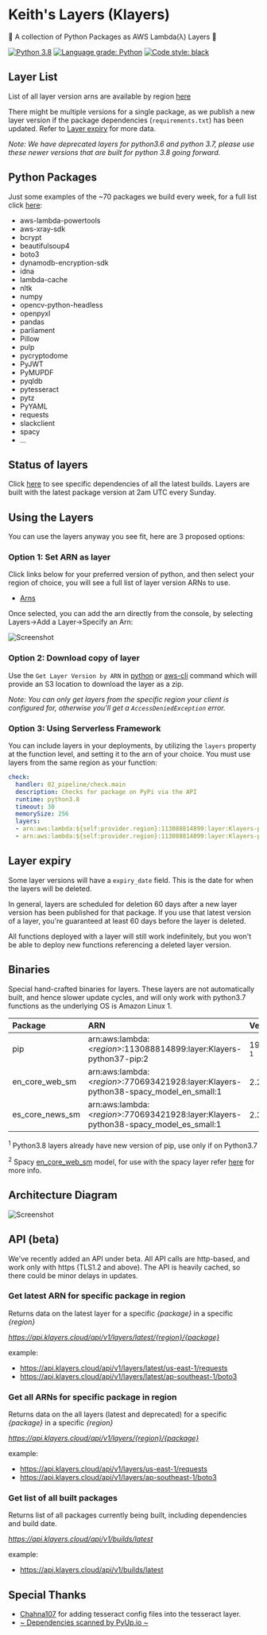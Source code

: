 # Keith's Layers (Klayers)

🐍 A collection of Python Packages as AWS Lambda(λ) Layers 🐍

[![Python 3.8](https://img.shields.io/badge/python-3.8-green.svg)](https://www.python.org/downloads/release/python-380/) [![Language grade: Python](https://img.shields.io/lgtm/grade/python/g/keithrozario/Klayers.svg?logo=lgtm&logoWidth=18)](https://lgtm.com/projects/g/keithrozario/Klayers/context:python) [![Code style: black](https://img.shields.io/badge/code%20style-black-000000.svg)](https://github.com/psf/black) 

## Layer List

List of all layer version arns are available by region [here](deployments/python3.8/arns)

There might be multiple versions for a single package, as we publish a new layer version if the package dependencies (`requirements.txt`) has been updated. Refer to [Layer expiry](#Layer-expiry) for more data.

*Note: We have deprecated layers for python3.6 and python 3.7, please use these newer versions that are built for python 3.8 going forward.*

## Python Packages

Just some examples of the ~70 packages we build every week, for a full list click [here](pipeline/config/Klayers-prodp38/packages.csv):

* aws-lambda-powertools
* aws-xray-sdk
* bcrypt
* beautifulsoup4
* boto3
* dynamodb-encryption-sdk
* idna
* lambda-cache
* nltk
* numpy
* opencv-python-headless
* openpyxl
* pandas
* parliament
* Pillow
* pulp
* pycryptodome
* PyJWT
* PyMUPDF
* pyqldb
* pytesseract
* pytz
* PyYAML
* requests
* slackclient
* spacy
* ...

## Status of layers

Click [here](https://pyup.io/repos/github/keithrozario/Klayers/) to see specific dependencies of all the latest builds. Layers are built with the latest package version at 2am UTC every Sunday.

## Using the Layers

You can use the layers anyway you see fit, here are 3 proposed options:

### Option 1: Set ARN as layer

Click links below for your preferred version of python, and then select your region of choice, you will see a full list of layer version ARNs to use.

* [Arns](deployments/python3.8/arns)

Once selected, you can add the arn directly from the console, by selecting Layers->Add a Layer->Specify an Arn:

![Screenshot](documentation/add_arn.png)

### Option 2: Download copy of layer

Use the `Get Layer Version by ARN` in [python](https://boto3.amazonaws.com/v1/documentatio/api/latest/reference/services/lambda.html#Lambda.Client.get_layer_version_by_arn) or [aws-cli](https://docs.aws.amazon.com/cli/latest/reference/lambda/get-layer-version-by-arn.html) command which will provide an S3 location to download the layer as a zip.

*Note: You can only get layers from the specific region your client is configured for, otherwise you'll get a `AccessDeniedException` error.*

### Option 3: Using Serverless Framework

You can include layers in your deployments, by utilizing the `layers` property at the function level, and setting it to the arn of your choice. You must use layers from the same region as your function:

```yaml
check:
  handler: 02_pipeline/check.main
  description: Checks for package on PyPi via the API
  runtime: python3.8
  timeout: 30
  memorySize: 256
  layers:
  - arn:aws:lambda:${self:provider.region}:113088814899:layer:Klayers-python37-packaging:1
  - arn:aws:lambda:${self:provider.region}:113088814899:layer:Klayers-python38-aws-lambda-powertools:23
```

## Layer expiry

Some layer versions will have a `expiry_date` field. This is the date for when the layers will be deleted.

In general, layers are scheduled for deletion 60 days after a new layer version has been published for that package. If you use that latest version of a layer, you're guaranteed at least 60 days before the layer is deleted.

All functions deployed with a layer will still work indefinitely, but you won't be able to deploy new functions referencing a deleted layer version.

## Binaries

Special hand-crafted binaries for layers. These layers are not automatically built, and hence slower update cycles, and will only work with python3.7 functions as the underlying OS is Amazon Linux 1.

| Package        | ARN                                                                             | Version    |
| :------------- |:------------------------------------------------------------------------------- | ---------- |
| pip            | arn:aws:lambda:\<*region*>:113088814899:layer:Klayers-python37-pip:2            | 19.2.1 <sup>1</sup>|     |
| en_core_web_sm | arn:aws:lambda:\<*region*>:770693421928:layer:Klayers-python38-spacy_model_en_small:1 | 2.2.5 <sup>2</sup>|
| es_core_news_sm | arn:aws:lambda:\<*region*>:770693421928:layer:Klayers-python38-spacy_model_es_small:1 | 2.3.1 <sup>2</sup>|

<sup>1</sup> Python3.8 layers already have new version of pip, use only if on Python3.7

<sup>2</sup> Spacy [en_core_web_sm](https://spacy.io/models/en) model, for use with the spacy layer refer [here](https://github.com/keithrozario/Klayers/issues/97) for more info.


## Architecture Diagram

![Screenshot](documentation/Klayers-Architecture.png)

## API (beta)

We've recently added an API under beta. All API calls are http-based, and work only with https (TLS1.2 and above). The API is heavily cached, so there could be minor delays in updates.

### Get latest ARN for specific package in region

Returns data on the latest layer for a specific *{package}* in a specific *{region}*

*https://api.klayers.cloud/api/v1/layers/latest/{region}/{package}*

example:

  * https://api.klayers.cloud/api/v1/layers/latest/us-east-1/requests
  * https://api.klayers.cloud/api/v1/layers/latest/ap-southeast-1/boto3


### Get all ARNs for specific package in region

Returns data on the all layers (latest and deprecated) for a specific *{package}* in a specific *{region}*

*https://api.klayers.cloud/api/v1/layers/{region}/{package}*


example:

  * https://api.klayers.cloud/api/v1/layers/us-east-1/requests
  * https://api.klayers.cloud/api/v1/layers/ap-southeast-1/boto3

### Get list of all built packages

Returns list of all packages currently being built, including dependencies and build date.

*https://api.klayers.cloud/api/v1/builds/latest*

example:
  
  * https://api.klayers.cloud/api/v1/builds/latest

## Special Thanks

* [Chahna107](https://github.com/chahna107) for adding tesseract config files into the tesseract layer.
* [~ Dependencies scanned by PyUp.io ~](https://pyup.io/)